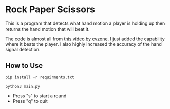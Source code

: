 # Rock Paper Scissors 

This is a program that detects what hand motion a player is holding up then returns the hand motion that will beat it. 

The code is almost all from [this video by cvzone](https://www.youtube.com/watch?v=k2EahPgl0ho).
I just added the capability where it beats the player. I also highly increased the accuracy of the hand signal detection. 

## How to Use
`pip install -r requirments.txt `

`python3 main.py`
- Press "s" to start a round
- Press "q" to quit
 

